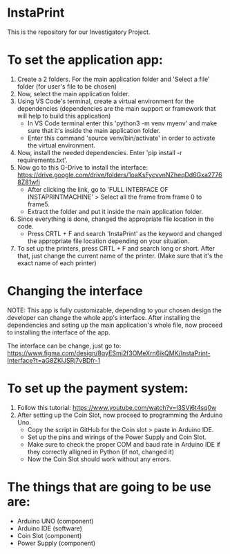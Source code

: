 # InstaPrint
This is the repository for our Investigatory Project.

# **To set the application app:**

1. Create a 2 folders. For the main application folder and 'Select a file' folder (for user's file to be chosen)
2. Now, select the main application folder.
3. Using VS Code's terminal, create a virtual environment for the dependencies  (dependencies are the main support or framework that will help to build this application)
    - In VS Code terminal enter this 'python3 -m venv myenv' and make sure that it's inside the main application folder.
    - Enter this command 'source venv/bin/activate' in order to activate the virtual environment.
4. Now, install the needed dependencies. Enter 'pip install -r requirements.txt'.
5. Now go to this G-Drive to install the interface: https://drive.google.com/drive/folders/1oaKsFycvvnNZheqDd6Gxa27768Z81wfi
    - After clicking the link, go to 'FULL INTERFACE OF INSTAPRINTMACHINE' > Select all the frame from frame 0 to frame5.
    - Extract the folder and put it inside the main application folder.
6. Since everything is done, changed the appropriate file location in the code.
    - Press CRTL + F and search 'InstaPrint' as the keyword and changed the appropriate file location depending on your situation.
7. To set up the printers, press CRTL + F and search long or short. After that, just change the current name of the printer. (Make sure that it's the exact name of each printer)

# **Changing the interface**
NOTE: This app is fully customizable, depending to your chosen design the developer can change the whole app's interface.
After installing the dependencies and seting up the main application's whole file, now proceed to installing the interface of the app.

The interface can be change, just go to: https://www.figma.com/design/8qyESmi2f3OMeXrn6ikQMK/InstaPrint-Interface?t=aG8ZKlJSRj7vBDfr-1

# **To set up the payment system:**
1. Follow this tutorial: https://www.youtube.com/watch?v=l3SVj6t4sq0w
2. After setting up the Coin Slot, now proceed to programming the Arduino Uno.
    - Copy the script in GitHub for the Coin slot > paste in Arduino IDE.
    - Set up the pins and wirings of the Power Supply and Coin Slot.
    - Make sure to check the proper COM and baud rate in Arduino IDE if they correctly alligned in Python (if not, changed it)
    - Now the Coin Slot should work without any errors.
  
# **The things that are going to be use are:**
- Arduino UNO (component)
- Arduino IDE (software)
- Coin Slot (component)
- Power Supply (component)
